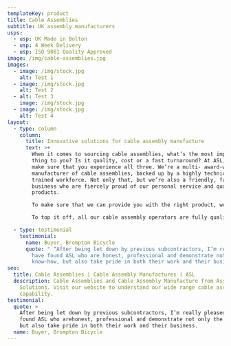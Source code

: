 ```yaml
---
templateKey: product
title: Cable Assemblies
subtitle: UK assembly manufacturers
usps:
  - usp: UK Made in Bolton
  - usp: 4 Week Delivery
  - usp: ISO 9001 Quality Approved
image: /img/cable-assemblies.jpg
images:
  - image: /img/stock.jpg
    alt: Test 1
  - image: /img/stock.jpg
    alt: Test 2
  - alt: Test 3
    image: /img/stock.jpg
  - image: /img/stock.jpg
    alt: Test 4
layout:
  - type: column
    column:
      title: Innovative solutions for cable assembly manufacture
      text: >+
        When it comes to sourcing cable assemblies, what’s the most important
        thing to you? Is it quality, cost or a fast turnaround? At ASL, we’ll
        make sure that you experience all three. We’re a multi- award-winning
        manufacturer of cable assemblies, backed up by a highly technically
        trained workforce. Not only that, but we’re also a friendly, family-run
        business who are fiercely proud of our personal service and quality
        products.

        To make sure that we can provide you with the right product, we believe in establishing truly personal relationships with our clients, so you know that you have people you trust on your side.

        To top it off, all our cable assembly operators are fully qualified to IPC A-620. This is the certification for the requirements and acceptance of cable assembly and wire loom assemblies.

  - type: testimonial
    testimonial:
      name: Buyer, Brompton Bicycle
      quote: " “After being let down by previous subcontractors, I’m really pleased to
        have found ASL who are honest, professional and demonstrate not only the
        know-how, but also take pride in both their work and their business.”"
seo:
  title: Cable Assemblies | Cable Assembly Manufactures | ASL
  description: Cable Assemblies and Cable Assembly Manufacture from Assembly
    Solutions. Visit our website to understand our wide range cable assembly
    capability.
testimonial:
  quote: >
    After being let down by previous subcontractors, I’m really pleased to have
    found ASL who arehonest, professional and demonstrate not only the know-how,
    but also take pride in both their work and their business.
  name: Buyer, Brompton Bicycle
---
```

